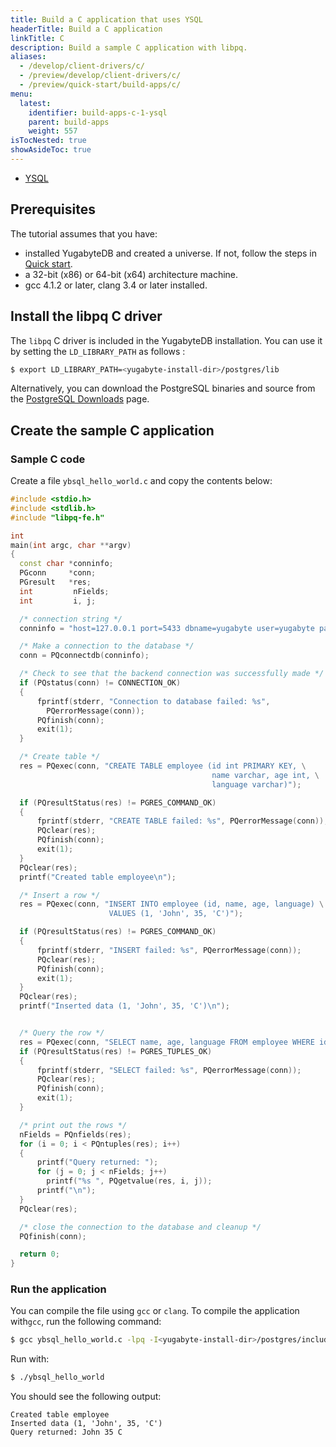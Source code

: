 ```yaml
---
title: Build a C application that uses YSQL
headerTitle: Build a C application
linkTitle: C
description: Build a sample C application with libpq.
aliases:
  - /develop/client-drivers/c/
  - /preview/develop/client-drivers/c/
  - /preview/quick-start/build-apps/c/
menu:
  latest:
    identifier: build-apps-c-1-ysql
    parent: build-apps
    weight: 557
isTocNested: true
showAsideToc: true
---
```


<ul class="nav nav-tabs-alt nav-tabs-yb">

  <li >
    <a href="../ysql/" class="nav-link active">
      <i class="icon-postgres" aria-hidden="true"></i>
      YSQL
    </a>
  </li>

</ul>

## Prerequisites

The tutorial assumes that you have:

- installed YugabyteDB and created a universe. If not, follow the steps in [Quick start](../../../../quick-start/).
- a 32-bit (x86) or 64-bit (x64) architecture machine.
- gcc 4.1.2 or later, clang 3.4 or later installed.

## Install the libpq C driver

The `libpq` C driver is included in the YugabyteDB installation. You can use it by setting the `LD_LIBRARY_PATH` as follows :

```sh
$ export LD_LIBRARY_PATH=<yugabyte-install-dir>/postgres/lib
```

Alternatively, you can download the PostgreSQL binaries and source from the [PostgreSQL Downloads](https://www.postgresql.org/download/) page.

## Create the sample C application

### Sample C code

Create a file `ybsql_hello_world.c` and copy the contents below:

```cpp
#include <stdio.h>
#include <stdlib.h>
#include "libpq-fe.h"

int
main(int argc, char **argv)
{
  const char *conninfo;
  PGconn     *conn;
  PGresult   *res;
  int         nFields;
  int         i, j;

  /* connection string */
  conninfo = "host=127.0.0.1 port=5433 dbname=yugabyte user=yugabyte password=yugabyte";

  /* Make a connection to the database */
  conn = PQconnectdb(conninfo);

  /* Check to see that the backend connection was successfully made */
  if (PQstatus(conn) != CONNECTION_OK)
  {
      fprintf(stderr, "Connection to database failed: %s",
        PQerrorMessage(conn));
      PQfinish(conn);
      exit(1);
  }

  /* Create table */
  res = PQexec(conn, "CREATE TABLE employee (id int PRIMARY KEY, \
                                             name varchar, age int, \
                                             language varchar)");

  if (PQresultStatus(res) != PGRES_COMMAND_OK)
  {
      fprintf(stderr, "CREATE TABLE failed: %s", PQerrorMessage(conn));
      PQclear(res);
      PQfinish(conn);
      exit(1);
  }
  PQclear(res);
  printf("Created table employee\n");

  /* Insert a row */
  res = PQexec(conn, "INSERT INTO employee (id, name, age, language) \
                      VALUES (1, 'John', 35, 'C')");

  if (PQresultStatus(res) != PGRES_COMMAND_OK)
  {
      fprintf(stderr, "INSERT failed: %s", PQerrorMessage(conn));
      PQclear(res);
      PQfinish(conn);
      exit(1);
  }
  PQclear(res);
  printf("Inserted data (1, 'John', 35, 'C')\n");


  /* Query the row */
  res = PQexec(conn, "SELECT name, age, language FROM employee WHERE id = 1");
  if (PQresultStatus(res) != PGRES_TUPLES_OK)
  {
      fprintf(stderr, "SELECT failed: %s", PQerrorMessage(conn));
      PQclear(res);
      PQfinish(conn);
      exit(1);
  }

  /* print out the rows */
  nFields = PQnfields(res);
  for (i = 0; i < PQntuples(res); i++)
  {
      printf("Query returned: ");
      for (j = 0; j < nFields; j++)
        printf("%s ", PQgetvalue(res, i, j));
      printf("\n");
  }
  PQclear(res);

  /* close the connection to the database and cleanup */
  PQfinish(conn);

  return 0;
}
```

### Run the application

You can compile the file using `gcc` or `clang`.
To compile the application with`gcc`, run the following command:

```sh
$ gcc ybsql_hello_world.c -lpq -I<yugabyte-install-dir>/postgres/include -o ybsql_hello_world
```

Run with:

```sh
$ ./ybsql_hello_world
```

You should see the following output:

```output
Created table employee
Inserted data (1, 'John', 35, 'C')
Query returned: John 35 C
```
